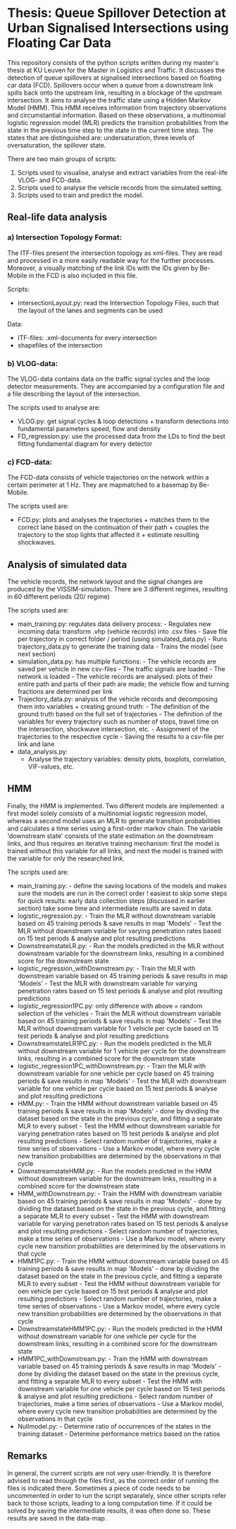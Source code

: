 # Thesis: Queue Spillover Detection at Urban Signalised Intersections using Floating Car Data
This repository consists of the python scripts written during my master's thesis at KU Leuven for the Master in Logistics and Traffic. It discusses the detection of queue spillovers at signalised intersections based on floating car data (FCD). Spillovers occur when a queue from a downstream link spills back onto the upstream link, resulting in a blockage of the upstream intersection. It aims to analyse the traffic state using a Hidden Markov Model (HMM). This HMM receives information from trajectory observations and circumstantial information. Based on these observations, a multinomial logistic regression model (MLR) predicts the transition probabilities from the state in the previous time step to the state in the current time step. The states that are distinguished are: undersaturation, three levels of oversaturation, the spillover state. 

There are two main groups of scripts: 
 1. Scripts used to visualise, analyse and extract variables from the real-life VLOG- and FCD-data.
 2. Scripts used to analyse the vehicle records from the simulated setting.
 3. Scripts used to train and predict the model.

## Real-life data analysis
### a) Intersection Topology Format:
The ITF-files present the intersection topology as xml-files. They are read and processed in a more easily readable way for the further processes. Moreover, a visually matching of the link IDs with the IDs given by Be-Mobile in the FCD is also included in this file. 

Scripts:
 - intersectionLayout.py: read the Intersection Topology Files, such that the layout of the lanes and segments can be used 

Data:
 - ITF-files: .xml-documents for every intersection
 - shapefiles of the intersection
### b) VLOG-data:
The VLOG-data contains data on the traffic signal cycles and the loop detector measurements. They are accompanied by a configuration file and a file describing the layout of the intersection. 

The scripts used to analyse are:
 - VLOG.py: get signal cycles & loop detections + transform detections into fundamental parameters speed, flow and density 
 - FD_regression.py: use the processed data from the LDs to find the best fitting fundamental diagram for every detector

### c) FCD-data:
The FCD-data consists of vehicle trajectories on the network within a certain perimeter at 1 Hz. They are mapmatched to a basemap by Be-Mobile. 

The scripts used are:
 - FCD.py: plots and analyses the trajectories + matches them to the correct lane based on the continuation of their path + couples the trajectory to the stop lights that affected it + estimate resulting shockwaves. 

## Analysis of simulated data
The vehicle records, the network layout and the signal changes are produced by the VISSIM-simulation. There are 3 different regimes, resulting in 60 different periods (20/ regime)

The scripts used are:
 - main_training.py: regulates data delivery process: 
       - Regulates new incoming data: transform .vhp (vehicle records) into .csv files
       - Save file per trajectory in correct folder / period (using simulated_data.py)
       - Runs trajectory_data.py to generate the training data
       - Trains the model (see next section)
 - simulation_data.py: has multiple functions:
       - The vehicle records are saved per vehicle in new csv-files
       - The traffic signals are loaded
       - The network is loaded
       - The vehicle records are analysed: plots of their entire path and parts of their path are made; the vehicle flow and turning fractions are determined per link
 - Trajectory_data.py: analysis of the vehicle records and decomposing them into variables + creating ground truth:
       - The definition of the ground truth based on the full set of trajectories
       - The definition of the variables for every trajectory such as number of stops, travel time on the intersection, shockwave intersection, etc. 
       - Assignment of the trajectories to the respective cycle
       - Saving the results to a csv-file per link and lane
  - data_analysis.py: 
       - Analyse the trajectory variables: density plots, boxplots, correlation, VIF-values, etc. 
 
## HMM
Finally, the HMM is implemented. Two different models are implemented: a first model solely consists of a multinomial logistic regression model, whereas a second model uses an MLR to generate transition probabilities and calculates a time series using a first-order markov chain. The variable 'downstream state' consists of the state estimation on the downstream links, and thus requires an iterative training mechanism: first the model is trained without this variable for all links, and next the model is trained with the variable for only the researched link. 

The scripts used are:
 - main_training.py: 
       - define the saving locations of the models and makes sure the models are run in the correct order
       ! easiest to skip some steps for quick results: early data collection steps (discussed in earlier section) take some time and intermediate results are saved in data. 
 - logistic_regression.py: 
       - Train the MLR without downstream variable based on 45 training periods & save results in map 'Models'
       - Test the MLR without downstream variable for varying penetration rates based on 15 test periods & analyse and plot resulting predictions
 - DownstreamstateLR.py:
       - Run the models predicted in the MLR without downstream variable for the downstream links, resulting in a combined score for the downstream state
 - logistic_regression_withDownstream.py: 
       - Train the MLR with downstream variable based on 45 training periods & save results in map 'Models'
       - Test the MLR with downstream variable for varying penetration rates based on 15 test periods & analyse and plot resulting predictions        
 - logistic_regression1PC.py: only difference with above = random selection of the vehicles
       - Train the MLR without downstream variable based on 45 training periods & save results in map 'Models'
       - Test the MLR without downstream variable for 1 vehicle per cycle based on 15 test periods & analyse and plot resulting predictions
 - DownstreamstateLR1PC.py:
       - Run the models predicted in the MLR without downstream variable for 1 vehicle per cycle for the downstream links, resulting in a combined score for the downstream    state
 - logistic_regression1PC_withDownstream.py: 
       - Train the MLR with downstream variable for one vehicle per cycle based on 45 training periods & save results in map 'Models'
       - Test the MLR with downstream variable for one vehicle per cycle based on 15 test periods & analyse and plot resulting predictions 
 - HMM.py:
       - Train the HMM without downstream variable based on 45 training periods & save results in map 'Models'
              - done by dividing the dataset based on the state in the previous cycle, and fitting a separate MLR to every subset
       - Test the HMM without downstream variable for varying penetration rates based on 15 test periods & analyse and plot resulting predictions
              - Select random number of trajectories, make a time series of observations
              - Use a Markov model, where every cycle new transition probabilities are determined by the observations in that cycle
 - DownstreamstateHMM.py:
       - Run the models predicted in the HMM without downstream variable for the downstream links, resulting in a combined score for the downstream state
 - HMM_withDownstream.py:
       - Train the HMM with downstream variable based on 45 training periods & save results in map 'Models'
              - done by dividing the dataset based on the state in the previous cycle, and fitting a separate MLR to every subset
       - Test the HMM with downstream variable for varying penetration rates based on 15 test periods & analyse and plot resulting predictions
              - Select random number of trajectories, make a time series of observations
              - Use a Markov model, where every cycle new transition probabilities are determined by the observations in that cycle
 - HMM1PC.py:
       - Train the HMM without downstream variable based on 45 training periods & save results in map 'Models'
              - done by dividing the dataset based on the state in the previous cycle, and fitting a separate MLR to every subset
       - Test the HMM without downstream variable for oen vehicle per cycle based on 15 test periods & analyse and plot resulting predictions
              - Select random number of trajectories, make a time series of observations
              - Use a Markov model, where every cycle new transition probabilities are determined by the observations in that cycle
 - DownstreamstateHMM1PC.py:
       - Run the models predicted in the HMM without downstream variable for one vehicle per cycle for the downstream links, resulting in a combined score for the downstream state
 - HMM1PC_withDownstream.py:
       - Train the HMM with downstream variable based on 45 training periods & save results in map 'Models'
              - done by dividing the dataset based on the state in the previous cycle, and fitting a separate MLR to every subset
       - Test the HMM with downstream variable for one vehicle per cycle based on 15 test periods & analyse and plot resulting predictions
              - Select random number of trajectories, make a time series of observations
              - Use a Markov model, where every cycle new transition probabilities are determined by the observations in that cycle
 - Nullmodel.py: 
       - Determine ratio of occurrences of the states in the training dataset 
       - Determine performance metrics based on the ratios

## Remarks
In general, the current scripts are not very user-friendly. It is therefore advised to read through the files first, as the correct order of running the files is indicated there. Sometimes a piece of code needs to be uncommented in order to run the script separately, since other scripts refer back to those scripts, leading to a long computation time. If it could be solved by saving the intermediate results, it was often done so. These results are saved in the data-map. 
